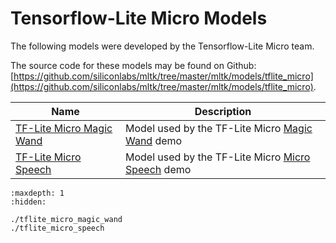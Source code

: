 # Tensorflow-Lite Micro Models

The following models were developed by the Tensorflow-Lite Micro team.

The source code for these models may be found on Github: [https://github.com/siliconlabs/mltk/tree/master/mltk/models/tflite_micro](https://github.com/siliconlabs/mltk/tree/master/mltk/models/tflite_micro).


| Name                                                                                                                            | Description                                                                                                                                           |
| ------------------------------------------------------------------------------------------------------------------------------- | ----------------------------------------------------------------------------------------------------------------------------------------------------- |
| [TF-Lite Micro Magic Wand](https://siliconlabs.github.io/mltk/docs/python_api/models/tflite_micro/tflite_micro_magic_wand.html) | Model used by the TF-Lite Micro [Magic Wand](https://github.com/tensorflow/tflite-micro/tree/main/tensorflow/lite/micro/examples) demo     |
| [TF-Lite Micro Speech](https://siliconlabs.github.io/mltk/docs/python_api/models/tflite_micro/tflite_micro_speech.html)         | Model used by the TF-Lite Micro [Micro Speech](https://github.com/tensorflow/tflite-micro/tree/main/tensorflow/lite/micro/examples/micro_speech) demo |




```{toctree}
:maxdepth: 1
:hidden:

./tflite_micro_magic_wand
./tflite_micro_speech
```
